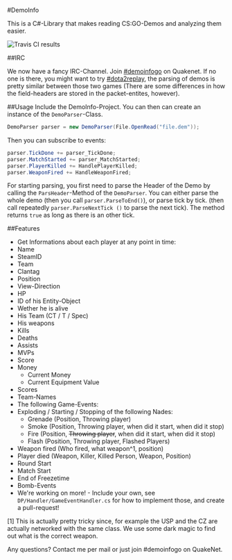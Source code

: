 #DemoInfo

This is a C#-Library that makes reading CS:GO-Demos and analyzing them easier. 

![Travis CI results](https://travis-ci.org/moritzuehling/demoinfo-public.svg?branch=master)

##IRC

We now have a fancy IRC-Channel. Join [#demoinfogo](http://webchat.quakenet.org/?channels=demoinfogo) on Quakenet. If no one is there, you might want to try [#dota2replay](http://webchat.quakenet.org/?channels=dota2ŕeplay), the parsing of demos is pretty similar between those two games (There are some differences in how the field-headers are stored in the packet-entites, however).

##Usage
Include the DemoInfo-Project. You can then can create an instance of the ``DemoParser``-Class. 
```csharp
DemoParser parser = new DemoParser(File.OpenRead("file.dem"));
```
Then you can subscribe to events: 
```csharp
parser.TickDone += parser_TickDone;
parser.MatchStarted += parser_MatchStarted;
parser.PlayerKilled += HandlePlayerKilled;
parser.WeaponFired += HandleWeaponFired;
```
For starting parsing, you first need to parse the Header of the Demo by calling the ``ParsHeader``-Method of the ``DemoParser``. You can either parse the whole demo (then you call ``parser.ParseToEnd()``), or parse tick by tick. (then call  repeatedly ``parser.ParseNextTick ()`` to parse the next tick). The method returns ``true`` as long as there is an other tick. 

##Features 
* Get Informations about each player at any point in time: 
 * Name
 * SteamID
 * Team
 * Clantag
 * Position
 * View-Direction
 * HP
 * ID of his Entity-Object
 * Wether he is alive
 * His Team (CT / T / Spec)
 * His weapons
 * Kills
 * Deaths
 * Assists
 * MVPs
 * Score
 * Money
    * Current Money
    * Current Equipment Value
* Scores
* Team-Names
* The following Game-Events: 
 * Exploding / Starting / Stopping of the following Nades: 
    * Grenade (Position, Throwing player)
    * Smoke (Position, Throwing player, when did it start, when did it stop)
    * Fire (Position, ~~Throwing player~~, when did it start, when did it stop)
    * Flash (Position, Throwing player, Flashed Players)
 * Weapon fired (Who fired, what weapon^1, position)
 * Player died (Weapon, Killer, Killed Person, Weapon, Position)
 * Round Start
 * Match Start
 * End of Freezetime
 * Bomb-Events
 * We're working on more! - Include your own, see ``DP/Handler/GameEventHandler.cs`` for how to implement those, and create a pull-request! 

[1] This is actually pretty tricky since, for example the USP and the CZ are actually networked with the same class. We use some dark magic to find out what is the correct weapon. 
  
 Any questions? Contact me per mail or just join #demoinfogo on QuakeNet. 
